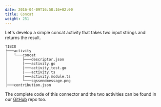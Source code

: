 ```yaml
---
date: 2016-04-09T16:50:16+02:00
title: Concat
weight: 251
---
```


Let's develop a simple concat activity that takes two input strings and returns the result.


```
TIBCO
├───activity
│   └───concat
│       ├───descriptor.json
│       |───activity.go
│       |───activity_test.go
│       |───activity.ts
│       |───activity.module.ts
│       └───sqssendmessage.png
│───contribution.json
```

The complete code of this connector and the two activities can be found in our [GitHub](https://github.com/TIBCOSoftware/tci-flogo/tree/master/samples/extensions/TIBCO) repo too.




